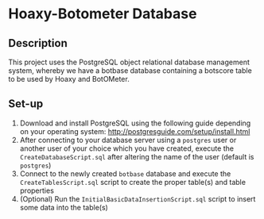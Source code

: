 # Hoaxy-Botometer Database
## Description
This project uses the PostgreSQL object relational database management system, whereby we have a botbase database containing a botscore table to be used by Hoaxy and BotOMeter.
## Set-up
1) Download and install PostgreSQL using the following guide depending on your operating system: http://postgresguide.com/setup/install.html
2) After connecting to your database server using a `postgres` user or another user of your choice which you have created, execute the `CreateDatabaseScript.sql` after altering the name of the user (default is `postgres`)
3) Connect to the newly created `botbase` database and execute the `CreateTablesScript.sql` script to create the proper table(s) and table properties
4) (Optional) Run the `InitialBasicDataInsertionScript.sql` script to insert some data into the table(s)